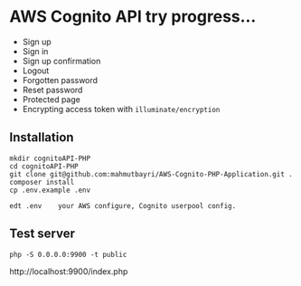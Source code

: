 # AWS Cognito API try progress...

- Sign up
- Sign in
- Sign up confirmation
- Logout
- Forgotten password
- Reset password
- Protected page
- Encrypting access token with `illuminate/encryption`

## Installation

    mkdir cognitoAPI-PHP
    cd cognitoAPI-PHP
    git clone git@github.com:mahmutbayri/AWS-Cognito-PHP-Application.git .
    composer install
    cp .env.example .env
    
    edt .env    your AWS configure, Cognito userpool config.

## Test server
    
    php -S 0.0.0.0:9900 -t public

http://localhost:9900/index.php

